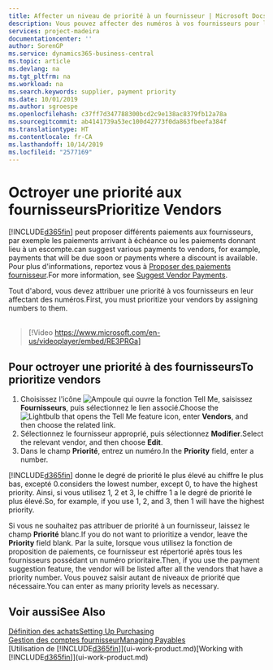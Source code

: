 ```yaml
---
title: Affecter un niveau de priorité à un fournisseur | Microsoft Docs
description: Vous pouvez affecter des numéros à vos fournisseurs pour les classer par ordre de priorité et faciliter des propositions de paiement dans Business Central.
services: project-madeira
documentationcenter: ''
author: SorenGP
ms.service: dynamics365-business-central
ms.topic: article
ms.devlang: na
ms.tgt_pltfrm: na
ms.workload: na
ms.search.keywords: supplier, payment priority
ms.date: 10/01/2019
ms.author: sgroespe
ms.openlocfilehash: c37ff7d347788300bcd2c9e138ac8379fb12a78a
ms.sourcegitcommit: ab4141739a53ec100d42773f0da863fbeefa384f
ms.translationtype: HT
ms.contentlocale: fr-CA
ms.lasthandoff: 10/14/2019
ms.locfileid: "2577169"
---
```

# <a name="prioritize-vendors"></a><span data-ttu-id="99106-103">Octroyer une priorité aux fournisseurs</span><span class="sxs-lookup"><span data-stu-id="99106-103">Prioritize Vendors</span></span>
[!INCLUDE[d365fin](includes/d365fin_md.md)] <span data-ttu-id="99106-104">peut proposer différents paiements aux fournisseurs, par exemple les paiements arrivant à échéance ou les paiements donnant lieu à un escompte.</span><span class="sxs-lookup"><span data-stu-id="99106-104">can suggest various payments to vendors, for example, payments that will be due soon or payments where a discount is available.</span></span> <span data-ttu-id="99106-105">Pour plus d'informations, reportez vous à [Proposer des paiements fournisseur](payables-how-suggest-vendor-payments.md).</span><span class="sxs-lookup"><span data-stu-id="99106-105">For more information, see [Suggest Vendor Payments](payables-how-suggest-vendor-payments.md).</span></span>

<span data-ttu-id="99106-106">Tout d'abord, vous devez attribuer une priorité à vos fournisseurs en leur affectant des numéros.</span><span class="sxs-lookup"><span data-stu-id="99106-106">First, you must prioritize your vendors by assigning numbers to them.</span></span>
<br><br>
> [!Video https://www.microsoft.com/en-us/videoplayer/embed/RE3PRGa]

## <a name="to-prioritize-vendors"></a><span data-ttu-id="99106-107">Pour octroyer une priorité à des fournisseurs</span><span class="sxs-lookup"><span data-stu-id="99106-107">To prioritize vendors</span></span>
1. <span data-ttu-id="99106-108">Choisissez l'icône ![Ampoule qui ouvre la fonction Tell Me](media/ui-search/search_small.png "Dites-moi ce que vous voulez faire"), saisissez **Fournisseurs**, puis sélectionnez le lien associé.</span><span class="sxs-lookup"><span data-stu-id="99106-108">Choose the ![Lightbulb that opens the Tell Me feature](media/ui-search/search_small.png "Tell me what you want to do") icon, enter **Vendors**, and then choose the related link.</span></span>
2. <span data-ttu-id="99106-109">Sélectionnez le fournisseur approprié, puis sélectionnez **Modifier**.</span><span class="sxs-lookup"><span data-stu-id="99106-109">Select the relevant vendor, and then choose **Edit**.</span></span>
3. <span data-ttu-id="99106-110">Dans le champ **Priorité**, entrez un numéro.</span><span class="sxs-lookup"><span data-stu-id="99106-110">In the **Priority** field, enter a number.</span></span>

[!INCLUDE[d365fin](includes/d365fin_md.md)] <span data-ttu-id="99106-111">donne le degré de priorité le plus élevé au chiffre le plus bas, excepté 0.</span><span class="sxs-lookup"><span data-stu-id="99106-111">considers the lowest number, except 0, to have the highest priority.</span></span> <span data-ttu-id="99106-112">Ainsi, si vous utilisez 1, 2 et 3, le chiffre 1 a le degré de priorité le plus élevé.</span><span class="sxs-lookup"><span data-stu-id="99106-112">So, for example, if you use 1, 2, and 3, then 1 will have the highest priority.</span></span>

<span data-ttu-id="99106-113">Si vous ne souhaitez pas attribuer de priorité à un fournisseur, laissez le champ **Priorité** blanc.</span><span class="sxs-lookup"><span data-stu-id="99106-113">If you do not want to prioritize a vendor, leave the **Priority** field blank.</span></span> <span data-ttu-id="99106-114">Par la suite, lorsque vous utilisez la fonction de proposition de paiements, ce fournisseur est répertorié après tous les fournisseurs possédant un numéro prioritaire.</span><span class="sxs-lookup"><span data-stu-id="99106-114">Then, if you use the payment suggestion feature, the vendor will be listed after all the vendors that have a priority number.</span></span> <span data-ttu-id="99106-115">Vous pouvez saisir autant de niveaux de priorité que nécessaire.</span><span class="sxs-lookup"><span data-stu-id="99106-115">You can enter as many priority levels as necessary.</span></span>

## <a name="see-also"></a><span data-ttu-id="99106-116">Voir aussi</span><span class="sxs-lookup"><span data-stu-id="99106-116">See Also</span></span>
[<span data-ttu-id="99106-117">Définition des achats</span><span class="sxs-lookup"><span data-stu-id="99106-117">Setting Up Purchasing</span></span>](purchasing-setup-purchasing.md)  
[<span data-ttu-id="99106-118">Gestion des comptes fournisseur</span><span class="sxs-lookup"><span data-stu-id="99106-118">Managing Payables</span></span>](payables-manage-payables.md)  
<span data-ttu-id="99106-119">[Utilisation de [!INCLUDE[d365fin](includes/d365fin_md.md)]](ui-work-product.md)</span><span class="sxs-lookup"><span data-stu-id="99106-119">[Working with [!INCLUDE[d365fin](includes/d365fin_md.md)]](ui-work-product.md)</span></span>
